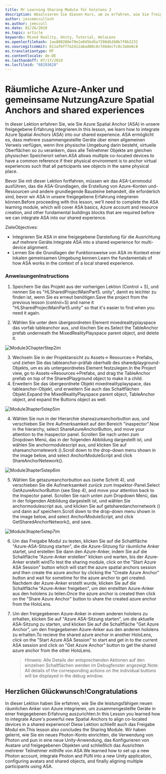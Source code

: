 ```yaml
---
title: Mr Learning Sharing Module für hololens 2
description: Absolvieren Sie diesen Kurs, um zu erfahren, wie Sie freigegebene Umgebungen mit mehreren Benutzern in einer hololens 2-Anwendung implementieren.
author: jessemcculloch
ms.author: jemccull
ms.date: 02/26/2019
ms.topic: article
keywords: Mixed Reality, Unity, Tutorial, HoloLens
ms.openlocfilehash: 1ae880208e79e2e045bd5e7298db260b7f0b2232
ms.sourcegitcommit: 611af6ff7a2412abad80c0c7d4decfc0c3a0e8c8
ms.translationtype: MT
ms.contentlocale: de-DE
ms.lasthandoff: 07/17/2019
ms.locfileid: "68293628"
---
```

# <a name="azure-spatial-anchors-and-shared-experiences"></a><span data-ttu-id="8d63c-104">Räumliche Azure-Anker und gemeinsame Nutzung</span><span class="sxs-lookup"><span data-stu-id="8d63c-104">Azure Spatial Anchors and shared experiences</span></span>

<span data-ttu-id="8d63c-105">In dieser Lektion erfahren Sie, wie Sie Azure Spatial Anchor (ASA) in unsere freigegebene Erfahrung integrieren.</span><span class="sxs-lookup"><span data-stu-id="8d63c-105">In this lesson, we learn how to integrate Azure Spatial Anchors (ASA) into our shared experience.</span></span> <span data-ttu-id="8d63c-106">ASA ermöglicht es, dass mehrere zusammengestellte Geräte über einen allgemeinen Verweis verfügen, wenn ihre physische Umgebung darin besteht, virtuelle Oberflächen so zu verankern, dass alle Teilnehmer Objekte am gleichen physischen Speicherort sehen.</span><span class="sxs-lookup"><span data-stu-id="8d63c-106">ASA allows multiple co-located devices to have a common reference if their physical environment is to anchor virtual experiences such that all participants see objects in the same physical place.</span></span>

<span data-ttu-id="8d63c-107">Bevor Sie mit dieser Lektion fortfahren, müssen wir das ASA-Lernmodul ausführen, das die ASA-Grundlagen, die Erstellung von Azure-Konten und-Ressourcen und andere grundlegende Bausteine behandelt, die erforderlich sind, bevor wir ASA in unsere freigegebene Erfahrung integrieren können.</span><span class="sxs-lookup"><span data-stu-id="8d63c-107">Before proceeding with this lesson, we'll need to complete the ASA learning module, which will cover ASA basics, Azure account and resource creation, and other fundamental buildings blocks that are required before we can integrate ASA into our shared experience.</span></span>

<span data-ttu-id="8d63c-108">Ziele</span><span class="sxs-lookup"><span data-stu-id="8d63c-108">Objectives:</span></span>

- <span data-ttu-id="8d63c-109">Integrieren Sie ASA in eine freigegebene Darstellung für die Ausrichtung auf mehrere Geräte.</span><span class="sxs-lookup"><span data-stu-id="8d63c-109">Integrate ASA into a shared experience for multi-device alignment.</span></span>
- <span data-ttu-id="8d63c-110">Lernen Sie die Grundlagen der Funktionsweise von ASA im Kontext einer lokalen gemeinsamen Umgebung kennen.</span><span class="sxs-lookup"><span data-stu-id="8d63c-110">Learn the fundamentals of how ASA works in the context of a local shared experience.</span></span>

### <a name="instructions"></a><span data-ttu-id="8d63c-111">Anweisungen</span><span class="sxs-lookup"><span data-stu-id="8d63c-111">Instructions</span></span>

1. <span data-ttu-id="8d63c-112">Speichern Sie das Projekt aus der vorherigen Lektion (Control + S), und nennen Sie es "HLSharedProjectMainPart5. unity", damit es leichter zu finden ist, wenn Sie es erneut benötigen.</span><span class="sxs-lookup"><span data-stu-id="8d63c-112">Save the project from the previous lesson (control+S) and name it "HLSharedProjectMainPart5.unity" so that it's easier to find when you need it again.</span></span>

2. <span data-ttu-id="8d63c-113">Wählen Sie unter dem übergeordneten Element mixedrealityplayspace das vorfab tableanchor aus, und löschen Sie es.</span><span class="sxs-lookup"><span data-stu-id="8d63c-113">Select the TableAnchor prefab underneath the MixedRealityPlayspace parent object, and delete it.</span></span>

![Module3Chapter5tep2im](images/module3chapter5step2im.PNG)

3.  <span data-ttu-id="8d63c-115">Wechseln Sie in der Projektansicht zu Assets-> Resources-> Prefabs, und ziehen Sie das tableanchor-präfab oberhalb des sharedplayground-Objekts, um es als untergeordnetes Element festzulegen.</span><span class="sxs-lookup"><span data-stu-id="8d63c-115">In the Project view, go to Assets->Resources->Prefabs, and drag the TableAnchor prefab on top of the SharedPlayground object to make it a child.</span></span>
4.  <span data-ttu-id="8d63c-116">Erweitern Sie das übergeordnete Objekt mixedrealityplayspace, das tableanchor-Objekt, und erweitern Sie auch das Schaltflächen Objekt.</span><span class="sxs-lookup"><span data-stu-id="8d63c-116">Expand the MixedRealityPlayspace parent object, TableAnchor object, and expand the Buttons object as well.</span></span> 

![Module3hapter5step5im](images/module3chapter5step5im.PNG)

4. <span data-ttu-id="8d63c-118">Wählen Sie nun in der Hierarchie shareazureanchorbutton aus, und verschieben Sie Ihre Aufmerksamkeit auf den Bereich "inaspector".</span><span class="sxs-lookup"><span data-stu-id="8d63c-118">Now in the hierarchy, select ShareAzureAnchorButton, and move your attention to the Inaspector panel.</span></span> <span data-ttu-id="8d63c-119">Scrollen Sie nach unten zum Dropdown Menü, das in der folgenden Abbildung dargestellt ist, und wählen Sie anchormodulescript aus, und klicken Sie auf shareanchornetework ().</span><span class="sxs-lookup"><span data-stu-id="8d63c-119">Scroll down to the drop-down menu shown in the image below, and select AnchorModuleScript and click ShareAnchorNetework().</span></span>

![Module3hapter5step6im](images/module3chapter5step6im.PNG)

5. <span data-ttu-id="8d63c-121">Wählen Sie getazureanchorbutton aus (siehe Schritt 4), und verschieben Sie die Aufmerksamkeit zurück zum Inspektor-Panel.</span><span class="sxs-lookup"><span data-stu-id="8d63c-121">Select GetAzureAnchorButton (see Step 4), and move your attention back to the Inspector panel.</span></span> <span data-ttu-id="8d63c-122">Scrollen Sie nach unten zum Dropdown Menü, das in der folgenden Abbildung dargestellt ist, und wählen Sie anchormodulescript aus, und klicken Sie auf getsharedanchornetwork () und dann auf speichern.</span><span class="sxs-lookup"><span data-stu-id="8d63c-122">Scroll down to the drop-down menu shown in the image below, and select AnchorModuleScript, and click GetSharedAnchorNetwork(), and save.</span></span>

![Module3hapter5step7im](images/module3chapter5step7im.PNG)

6. <span data-ttu-id="8d63c-124">Um das Freigabe Modul zu testen, klicken Sie auf die Schaltfläche "Azure-ASA-Sitzung starten", die die Azure-Sitzung für räumliche Anker startet, und erstellen Sie dann den Azure-Anker, indem Sie auf die Schaltfläche "Azure-Anker erstellen" klicken und warten, bis der Azure-Anker erstellt wird</span><span class="sxs-lookup"><span data-stu-id="8d63c-124">To test the sharing module, click on the "Start Azure ASA Session" button which will start the azure spatial anchors session and then create the azure anchor by clicking the "Create Azure Anchor" button and wait for sometime for the azure anchor to get created.</span></span> <span data-ttu-id="8d63c-125">Nachdem der Azure-Anker erstellt wurde, klicken Sie auf die Schaltfläche "Azure-Anker freigeben", um den erstellten Azure-Anker aus den hololens zu teilen.</span><span class="sxs-lookup"><span data-stu-id="8d63c-125">Once the azure anchor is created then click on the "Share Azure Anchor" button to share the created azure anchor from the HoloLens.</span></span>

7. <span data-ttu-id="8d63c-126">Um den freigegebenen Azure-Anker in einem anderen hololens zu erhalten, klicken Sie auf "Azure ASA-Sitzung starten", um die aktuelle ASA-Sitzung zu starten, und klicken Sie auf die Schaltfläche "Get Azure Anchor", um den freigegebenen Azure-Anker aus den anderen hololens zu erhalten.</span><span class="sxs-lookup"><span data-stu-id="8d63c-126">To recieve the shared azure anchor in another HoloLens, click on the "Start Azure ASA Session" to start and get in to the current ASA session and click on "Get Azure Anchor" button to get the shared azure anchor from the other HoloLens.</span></span>

   > <span data-ttu-id="8d63c-127">Hinweis: Alle Details der entsprechenden Aktionen auf den einzelnen Schaltflächen werden im Debugfenster angezeigt.</span><span class="sxs-lookup"><span data-stu-id="8d63c-127">Note: All details of the corresponding actions on the individual buttons will be displayed in the debug window.</span></span>

## <a name="congratulations"></a><span data-ttu-id="8d63c-128">Herzlichen Glückwunsch!</span><span class="sxs-lookup"><span data-stu-id="8d63c-128">Congratulations</span></span>

<span data-ttu-id="8d63c-129">In dieser Lektion haben Sie erfahren, wie Sie die leistungsfähigen neuen räumlichen Anker von Azure integrieren, um zusammengestellte Geräte in einer freigegebenen Erfahrung auszurichten.</span><span class="sxs-lookup"><span data-stu-id="8d63c-129">In this Lesson you learned how to integrate Azure's powerful new Spatial Anchors to align co-located devices in a shared experience!</span></span> <span data-ttu-id="8d63c-130">Diese Lektion schließt auch das Freigabe Modul ein.</span><span class="sxs-lookup"><span data-stu-id="8d63c-130">This lesson also concludes the Sharing Module.</span></span> <span data-ttu-id="8d63c-131">Wir haben gelernt, wie Sie ein neues Photon-Konto einrichten, die Verwendung von Photon und pun in eine neue Unity-Anwendung, das Konfigurieren von Avatare und freigegebenen Objekten und schließlich das Ausrichten mehrerer Teilnehmer mithilfe von ASA.</span><span class="sxs-lookup"><span data-stu-id="8d63c-131">We learned how to set up a new Photon account, integrate Photon and PUN into a new Unity application, configuring avatars and shared objects, and finally aligning multiple participants using ASA.</span></span> 

